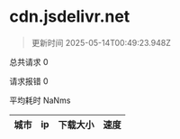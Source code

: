
  # cdn.jsdelivr.net

  > 更新时间 2025-05-14T00:49:23.948Z
  
  总共请求 0

  请求报错 0

  平均耗时 NaNms

|城市|ip|下载大小|速度|
|-----|----------|---|---|

  